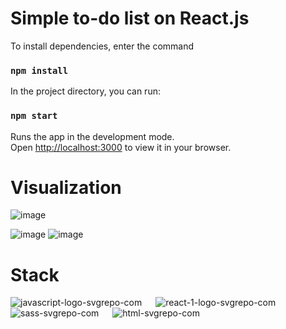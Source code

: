 # Simple to-do list on React.js

To install dependencies, enter the command 

### `npm install`

In the project directory, you can run:

### `npm start`

Runs the app in the development mode.\
Open [http://localhost:3000](http://localhost:3000) to view it in your browser.

# Visualization

![image](https://user-images.githubusercontent.com/97390534/209474723-c37d54b8-e0fb-4a00-9546-4e2102cc6476.png)

![image](https://user-images.githubusercontent.com/97390534/209474767-d2e17425-73e4-4d98-ac53-491f6f47bd39.png) ![image](https://user-images.githubusercontent.com/97390534/209474786-a3dbf92a-c992-402c-b7b3-e77b69b324d9.png)




# Stack

   ![javascript-logo-svgrepo-com](https://user-images.githubusercontent.com/97390534/208232684-dee074e2-47e3-4f5b-b61d-44a991bc15fd.svg) &emsp;
      ![react-1-logo-svgrepo-com](https://user-images.githubusercontent.com/97390534/208232686-7c7ed7ed-5492-4900-a19c-2ad608dd951c.svg) &emsp;
      ![sass-svgrepo-com](https://user-images.githubusercontent.com/97390534/208232689-43da12eb-a0ab-4c6f-a4a5-82b4bd2abae1.svg) &emsp;
      ![html-svgrepo-com](https://user-images.githubusercontent.com/97390534/208232683-ffe777d3-8031-4d97-889a-7d03cb64a371.svg) 





